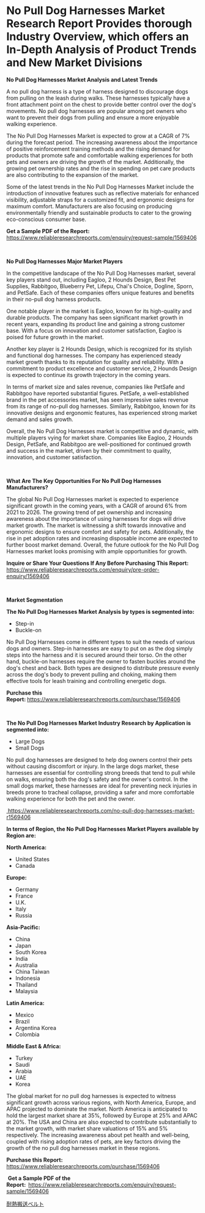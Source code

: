 <p><h1>No Pull Dog Harnesses Market Research Report Provides thorough Industry Overview, which offers an In-Depth Analysis of Product Trends and New Market Divisions</h1></p><p><strong>No Pull Dog Harnesses Market Analysis and Latest Trends</strong></p>
<p><p>A no pull dog harness is a type of harness designed to discourage dogs from pulling on the leash during walks. These harnesses typically have a front attachment point on the chest to provide better control over the dog's movements. No pull dog harnesses are popular among pet owners who want to prevent their dogs from pulling and ensure a more enjoyable walking experience.</p><p>The No Pull Dog Harnesses Market is expected to grow at a CAGR of 7% during the forecast period. The increasing awareness about the importance of positive reinforcement training methods and the rising demand for products that promote safe and comfortable walking experiences for both pets and owners are driving the growth of the market. Additionally, the growing pet ownership rates and the rise in spending on pet care products are also contributing to the expansion of the market.</p><p>Some of the latest trends in the No Pull Dog Harnesses Market include the introduction of innovative features such as reflective materials for enhanced visibility, adjustable straps for a customized fit, and ergonomic designs for maximum comfort. Manufacturers are also focusing on producing environmentally friendly and sustainable products to cater to the growing eco-conscious consumer base.</p></p>
<p><strong>Get a Sample PDF of the Report:&nbsp;</strong> <a href="https://www.reliableresearchreports.com/enquiry/request-sample/1569406">https://www.reliableresearchreports.com/enquiry/request-sample/1569406</a></p>
<p>&nbsp;</p>
<p><strong>No Pull Dog Harnesses Major Market Players</strong></p>
<p><p>In the competitive landscape of the No Pull Dog Harnesses market, several key players stand out, including Eagloo, 2 Hounds Design, Best Pet Supplies, Rabbitgoo, Blueberry Pet, Lifepu, Chai's Choice, Dogline, Sporn, and PetSafe. Each of these companies offers unique features and benefits in their no-pull dog harness products.</p><p>One notable player in the market is Eagloo, known for its high-quality and durable products. The company has seen significant market growth in recent years, expanding its product line and gaining a strong customer base. With a focus on innovation and customer satisfaction, Eagloo is poised for future growth in the market.</p><p>Another key player is 2 Hounds Design, which is recognized for its stylish and functional dog harnesses. The company has experienced steady market growth thanks to its reputation for quality and reliability. With a commitment to product excellence and customer service, 2 Hounds Design is expected to continue its growth trajectory in the coming years.</p><p>In terms of market size and sales revenue, companies like PetSafe and Rabbitgoo have reported substantial figures. PetSafe, a well-established brand in the pet accessories market, has seen impressive sales revenue from its range of no-pull dog harnesses. Similarly, Rabbitgoo, known for its innovative designs and ergonomic features, has experienced strong market demand and sales growth.</p><p>Overall, the No Pull Dog Harnesses market is competitive and dynamic, with multiple players vying for market share. Companies like Eagloo, 2 Hounds Design, PetSafe, and Rabbitgoo are well-positioned for continued growth and success in the market, driven by their commitment to quality, innovation, and customer satisfaction.</p></p>
<p>&nbsp;</p>
<p><strong>What Are The Key Opportunities For No Pull Dog Harnesses Manufacturers?</strong></p>
<p><p>The global No Pull Dog Harnesses market is expected to experience significant growth in the coming years, with a CAGR of around 6% from 2021 to 2026. The growing trend of pet ownership and increasing awareness about the importance of using harnesses for dogs will drive market growth. The market is witnessing a shift towards innovative and ergonomic designs to ensure comfort and safety for pets. Additionally, the rise in pet adoption rates and increasing disposable income are expected to further boost market demand. Overall, the future outlook for the No Pull Dog Harnesses market looks promising with ample opportunities for growth.</p></p>
<p><strong>Inquire or Share Your Questions If Any Before Purchasing This Report:</strong> <a href="https://www.reliableresearchreports.com/enquiry/pre-order-enquiry/1569406">https://www.reliableresearchreports.com/enquiry/pre-order-enquiry/1569406</a></p>
<p>&nbsp;</p>
<p><strong>Market Segmentation</strong></p>
<p><strong>The No Pull Dog Harnesses Market Analysis by types is segmented into:</strong></p>
<p><ul><li>Step-in</li><li>Buckle-on</li></ul></p>
<p><p>No Pull Dog Harnesses come in different types to suit the needs of various dogs and owners. Step-in harnesses are easy to put on as the dog simply steps into the harness and it is secured around their torso. On the other hand, buckle-on harnesses require the owner to fasten buckles around the dog's chest and back. Both types are designed to distribute pressure evenly across the dog's body to prevent pulling and choking, making them effective tools for leash training and controlling energetic dogs.</p></p>
<p><strong>Purchase this Report:&nbsp;</strong><a href="https://www.reliableresearchreports.com/purchase/1569406">https://www.reliableresearchreports.com/purchase/1569406</a></p>
<p>&nbsp;</p>
<p><strong>The No Pull Dog Harnesses Market Industry Research by Application is segmented into:</strong></p>
<p><ul><li>Large Dogs</li><li>Small Dogs</li></ul></p>
<p><p>No pull dog harnesses are designed to help dog owners control their pets without causing discomfort or injury. In the large dogs market, these harnesses are essential for controlling strong breeds that tend to pull while on walks, ensuring both the dog's safety and the owner's control. In the small dogs market, these harnesses are ideal for preventing neck injuries in breeds prone to tracheal collapse, providing a safer and more comfortable walking experience for both the pet and the owner.</p></p>
<p><a href="https://www.reliableresearchreports.com/no-pull-dog-harnesses-market-r1569406">&nbsp;https://www.reliableresearchreports.com/no-pull-dog-harnesses-market-r1569406</a></p>
<p><strong>In terms of Region, the No Pull Dog Harnesses Market Players available by Region are:</strong></p>
<p>
    <p> <strong> North America: </strong>
        <ul>
            <li>United States</li>
            <li>Canada</li>
        </ul>
        </p> 
    <p> <strong> Europe: </strong>
        <ul>
            <li>Germany</li>
            <li>France</li>
            <li>U.K.</li>
            <li>Italy</li>
            <li>Russia</li>
        </ul>
        </p> 
    <p> <strong> Asia-Pacific: </strong>
        <ul>
            <li>China</li>
            <li>Japan</li>
            <li>South Korea</li>
            <li>India</li>
            <li>Australia</li>
            <li>China Taiwan</li>
            <li>Indonesia</li>
            <li>Thailand</li>
            <li>Malaysia</li>
        </ul>
        </p> 
    <p> <strong> Latin America: </strong>
        <ul>
            <li>Mexico</li>
            <li>Brazil</li>
            <li>Argentina Korea</li>
            <li>Colombia</li>
        </ul>
        </p> 
    <p> <strong> Middle East & Africa: </strong>
        <ul>
            <li>Turkey</li>
            <li>Saudi</li>
            <li>Arabia</li>
            <li>UAE</li>
            <li>Korea</li>
        </ul>
    </p>
    </p>
<p><p>The global market for no pull dog harnesses is expected to witness significant growth across various regions, with North America, Europe, and APAC projected to dominate the market. North America is anticipated to hold the largest market share at 35%, followed by Europe at 25% and APAC at 20%. The USA and China are also expected to contribute substantially to the market growth, with market share valuations of 15% and 5% respectively. The increasing awareness about pet health and well-being, coupled with rising adoption rates of pets, are key factors driving the growth of the no pull dog harnesses market in these regions.</p></p>
<p><strong>Purchase this Report: </strong><a href="https://www.reliableresearchreports.com/purchase/1569406">https://www.reliableresearchreports.com/purchase/1569406</a></p>
<p>&nbsp;<strong>Get a Sample PDF of the Report:&nbsp;&nbsp;</strong><a href="https://www.reliableresearchreports.com/enquiry/request-sample/1569406">https://www.reliableresearchreports.com/enquiry/request-sample/1569406</a></p>
<p><strong></strong></p>
<p><p><a href="https://github.com/oqxogxyvqe90775/Market-Research-Report-List-2/blob/main/6437429108424.md">耐熱搬送ベルト</a></p></p>
